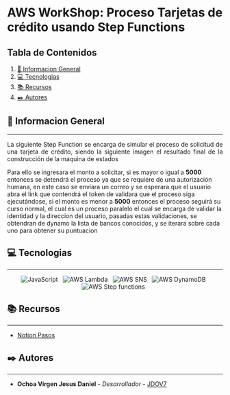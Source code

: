 # AWS WorkShop: Proceso Tarjetas de crédito usando Step Functions


## Tabla de Contenidos

1. [🚀 Informacion General](#-informacion-general)
2. [💻 Tecnologias](#-tecnologias)
3. [📚 Recursos](#-recursos)
4. [✒️ Autores](#%EF%B8%8F-autores)

## 🚀 Informacion General

---

<p align="justify">
La siguiente Step Function se encarga de simular el proceso de solicitud de una tarjeta de crédito, siendo la siguiente imagen el resultado final de la construcción de la maquina de estados 

Para ello se ingresara el monto a solicitar, si es mayor o igual a **5000** entonces se detendrá el proceso ya que se requiere de una autorización humana, en este caso se enviara un correo y se esperara que el usuario abra el link que contendrá el token de validara que el proceso siga ejecutándose, si el monto es menor a **5000** entonces el proceso seguirá su curso normal, el cual es un proceso paralelo el cual se encarga de validar la identidad y la direccion del usuario, pasadas estas validaciones, se obtendran de dynamo la lista de bancos conocidos, y se iterara sobre cada uno para obtener su puntuacion
</p>


## 💻 Tecnologias

---

<div align="center">

<img src="https://img.shields.io/badge/JavaScript-323330?style=for-the-badge&logo=javascript&logoColor=F7DF1E" alt="JavaScript" />&nbsp;&nbsp;
<img src="https://img.shields.io/badge/AWS_LAMBDA-FF9900?style=for-the-badge&logo=awslambda&logoColor=white" alt="AWS Lambda" />&nbsp;&nbsp;
<img src="https://img.shields.io/badge/AWS SNS-FF9900?style=for-the-badge&logo=amazonsimpleemailservice&logoColor=DD344C" alt="AWS SNS" />&nbsp;&nbsp;
<img src="https://img.shields.io/badge/AWS DynamoDB-FF9900?style=for-the-badge&logo=amazondynamodb&logoColor=4053D6" alt="AWS DynamoDB" />&nbsp;&nbsp;
<img src="https://img.shields.io/badge/aws-badge?style=for-the-badge&logo=awsstepfunctions&label=Step%20Functions&labelColor=FF9900&color=FF9900" alt="AWS Step functions" />&nbsp;&nbsp;
</div>

## 📚 Recursos

---
- [Notion Pasos](https://hazel-orange-2f0.notion.site/AWS-WorkShop-Proceso-Tarjetas-de-cr-dito-usando-Step-Functions-20373321554b4010b76b1aa5f524e17d)


## ✒️ Autores

---

* **Ochoa Virgen Jesus Daniel** - *Desarrollador* - [JDOV7](https://github.com/JDOV7)
